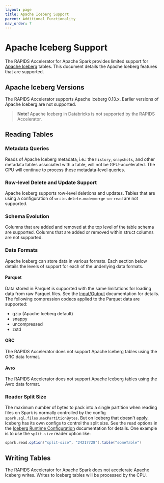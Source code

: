 ```yaml
---
layout: page
title: Apache Iceberg Support
parent: Additional Functionality
nav_order: 7
---
```


# Apache Iceberg Support

The RAPIDS Accelerator for Apache Spark provides limited support for
[Apache Iceberg](https://iceberg.apache.org) tables.
This document details the Apache Iceberg features that are supported.

## Apache Iceberg Versions

The RAPIDS Accelerator supports Apache Iceberg 0.13.x. Earlier versions of Apache Iceberg are
not supported.

> **Note!**
> Apache Iceberg in Databricks is not supported by the RAPIDS Accelerator.

## Reading Tables

### Metadata Queries

Reads of Apache Iceberg metadata, i.e.: the `history`, `snapshots`, and other metadata tables
associated with a table, will not be GPU-accelerated. The CPU will continue to process these
metadata-level queries.

### Row-level Delete and Update Support

Apache Iceberg supports row-level deletions and updates. Tables that are using a configuration of
`write.delete.mode=merge-on-read` are not supported.

### Schema Evolution

Columns that are added and removed at the top level of the table schema are supported. Columns
that are added or removed within struct columns are not supported.

### Data Formats

Apache Iceberg can store data in various formats. Each section below details the levels of support
for each of the underlying data formats.

#### Parquet

Data stored in Parquet is supported with the same limitations for loading data from raw Parquet
files. See the [Input/Output](../supported_ops.md#inputoutput) documentation for details. The
following compression codecs applied to the Parquet data are supported:
- gzip (Apache Iceberg default)
- snappy
- uncompressed
- zstd

#### ORC

The RAPIDS Accelerator does not support Apache Iceberg tables using the ORC data format.

#### Avro

The RAPIDS Accelerator does not support Apache Iceberg tables using the Avro data format.


### Reader Split Size

The maximum number of bytes to pack into a single partition when reading files on Spark is normally
controlled by the config `spark.sql.files.maxPartitionBytes`. But on Iceberg that doesn't apply.
Iceberg has its own configs to control the split size. See the read options in the
 [Iceberg Runtime Configuration](https://iceberg.apache.org/docs/latest/spark-configuration/#runtime-configuration)
documentation for details. One example is to use the `split-size` reader option like:
```scala
spark.read.option("split-size", "24217728").table("someTable")
```

## Writing Tables

The RAPIDS Accelerator for Apache Spark does not accelerate Apache Iceberg writes. Writes
to Iceberg tables will be processed by the CPU.
